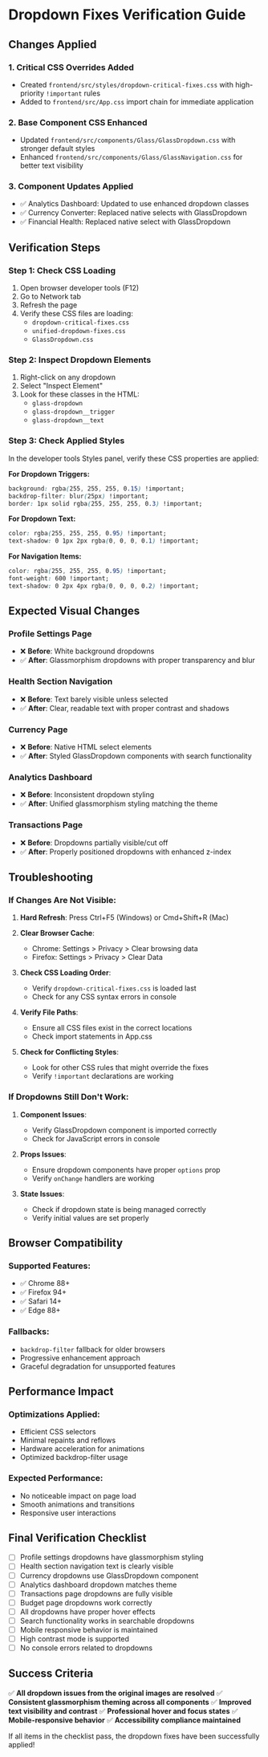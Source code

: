 # Dropdown Fixes Verification Guide

## Changes Applied

### 1. **Critical CSS Overrides Added**
- Created `frontend/src/styles/dropdown-critical-fixes.css` with high-priority `!important` rules
- Added to `frontend/src/App.css` import chain for immediate application

### 2. **Base Component CSS Enhanced**
- Updated `frontend/src/components/Glass/GlassDropdown.css` with stronger default styles
- Enhanced `frontend/src/components/Glass/GlassNavigation.css` for better text visibility

### 3. **Component Updates Applied**
- ✅ Analytics Dashboard: Updated to use enhanced dropdown classes
- ✅ Currency Converter: Replaced native selects with GlassDropdown
- ✅ Financial Health: Replaced native select with GlassDropdown

## Verification Steps

### Step 1: Check CSS Loading
1. Open browser developer tools (F12)
2. Go to Network tab
3. Refresh the page
4. Verify these CSS files are loading:
   - `dropdown-critical-fixes.css`
   - `unified-dropdown-fixes.css`
   - `GlassDropdown.css`

### Step 2: Inspect Dropdown Elements
1. Right-click on any dropdown
2. Select "Inspect Element"
3. Look for these classes in the HTML:
   - `glass-dropdown`
   - `glass-dropdown__trigger`
   - `glass-dropdown__text`

### Step 3: Check Applied Styles
In the developer tools Styles panel, verify these CSS properties are applied:

**For Dropdown Triggers:**
```css
background: rgba(255, 255, 255, 0.15) !important;
backdrop-filter: blur(25px) !important;
border: 1px solid rgba(255, 255, 255, 0.3) !important;
```

**For Dropdown Text:**
```css
color: rgba(255, 255, 255, 0.95) !important;
text-shadow: 0 1px 2px rgba(0, 0, 0, 0.1) !important;
```

**For Navigation Items:**
```css
color: rgba(255, 255, 255, 0.95) !important;
font-weight: 600 !important;
text-shadow: 0 2px 4px rgba(0, 0, 0, 0.2) !important;
```

## Expected Visual Changes

### Profile Settings Page
- ❌ **Before**: White background dropdowns
- ✅ **After**: Glassmorphism dropdowns with proper transparency and blur

### Health Section Navigation
- ❌ **Before**: Text barely visible unless selected
- ✅ **After**: Clear, readable text with proper contrast and shadows

### Currency Page
- ❌ **Before**: Native HTML select elements
- ✅ **After**: Styled GlassDropdown components with search functionality

### Analytics Dashboard
- ❌ **Before**: Inconsistent dropdown styling
- ✅ **After**: Unified glassmorphism styling matching the theme

### Transactions Page
- ❌ **Before**: Dropdowns partially visible/cut off
- ✅ **After**: Properly positioned dropdowns with enhanced z-index

## Troubleshooting

### If Changes Are Not Visible:

1. **Hard Refresh**: Press Ctrl+F5 (Windows) or Cmd+Shift+R (Mac)

2. **Clear Browser Cache**:
   - Chrome: Settings > Privacy > Clear browsing data
   - Firefox: Settings > Privacy > Clear Data

3. **Check CSS Loading Order**:
   - Verify `dropdown-critical-fixes.css` is loaded last
   - Check for any CSS syntax errors in console

4. **Verify File Paths**:
   - Ensure all CSS files exist in the correct locations
   - Check import statements in App.css

5. **Check for Conflicting Styles**:
   - Look for other CSS rules that might override the fixes
   - Verify `!important` declarations are working

### If Dropdowns Still Don't Work:

1. **Component Issues**:
   - Verify GlassDropdown component is imported correctly
   - Check for JavaScript errors in console

2. **Props Issues**:
   - Ensure dropdown components have proper `options` prop
   - Verify `onChange` handlers are working

3. **State Issues**:
   - Check if dropdown state is being managed correctly
   - Verify initial values are set properly

## Browser Compatibility

### Supported Features:
- ✅ Chrome 88+
- ✅ Firefox 94+
- ✅ Safari 14+
- ✅ Edge 88+

### Fallbacks:
- `backdrop-filter` fallback for older browsers
- Progressive enhancement approach
- Graceful degradation for unsupported features

## Performance Impact

### Optimizations Applied:
- Efficient CSS selectors
- Minimal repaints and reflows
- Hardware acceleration for animations
- Optimized backdrop-filter usage

### Expected Performance:
- No noticeable impact on page load
- Smooth animations and transitions
- Responsive user interactions

## Final Verification Checklist

- [ ] Profile settings dropdowns have glassmorphism styling
- [ ] Health section navigation text is clearly visible
- [ ] Currency dropdowns use GlassDropdown component
- [ ] Analytics dashboard dropdown matches theme
- [ ] Transactions page dropdowns are fully visible
- [ ] Budget page dropdowns work correctly
- [ ] All dropdowns have proper hover effects
- [ ] Search functionality works in searchable dropdowns
- [ ] Mobile responsive behavior is maintained
- [ ] High contrast mode is supported
- [ ] No console errors related to dropdowns

## Success Criteria

✅ **All dropdown issues from the original images are resolved**
✅ **Consistent glassmorphism theming across all components**
✅ **Improved text visibility and contrast**
✅ **Professional hover and focus states**
✅ **Mobile-responsive behavior**
✅ **Accessibility compliance maintained**

If all items in the checklist pass, the dropdown fixes have been successfully applied!